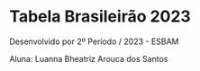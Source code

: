 # Tabela Brasileirão 2023

Desenvolvido por 2º Período / 2023 - ESBAM

Aluna: Luanna Bheatriz Arouca dos Santos
